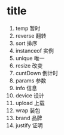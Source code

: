 # title
1. temp         暂时
2. reverse      翻转
3. sort         排序
4. instanceof   实例
5. unique       唯一
6. resize       改变
7. cuntDown     倒计时
8. params       参数
9. info         信息
10. device      设计
11. upload      上载
12. wrap        装包
13. brand       品牌
14. justify     证明